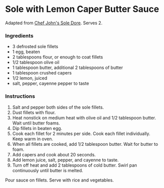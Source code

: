 # Sole with Lemon Caper Butter Sauce

Adapted from [Chef John's Sole Dore](http://foodwishes.blogspot.com/2008/03/tgigf-thank-god-its-good-friday.html). Serves 2.

### Ingredients

- 3 defrosted sole fillets
- 1 egg, beaten
- 2 tablespoons flour, or enough to coat fillets
- 1/2 tablespoon olive oil
- 1 tablespoon butter, additional 2 tablespoons of butter
- 1 tablespoon crushed capers
- 1/2 lemon, juiced
- salt, pepper, cayenne pepper to taste

### Instructions

1. Salt and pepper both sides of the sole fillets.
2. Dust fillets with flour.
3. Heat nonstick on medium heat with olive oil and 1/2 tablespoon butter. Wait until butter foams.
4. Dip fillets in beaten egg.
5. Cook each fillet for 2 minutes per side. Cook each fillet individually. Keep warm in oven.
6. When all fillets are cooked, add 1/2 tablespoon butter. Wait for butter to foam.
7. Add capers and cook about 20 seconds.
8. Add lemon juice, salt, pepper, and cayenne to taste.
9. Turn off heat and add 2 tablespoons of cold butter. Swirl pan continuously until butter is melted.

Pour sauce on fillets. Serve with rice and vegetables.
